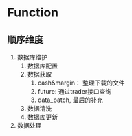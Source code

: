 # Function
## 顺序维度
1. 数据库维护
    1. 数据库配置
    2. 数据获取
        1. cash&margin： 整理下载的文件
        2. future: 通过trader接口查询
        3. data_patch, 最后的补充
    3. 数据清洗
    4. 数据库更新
2. 数据处理



